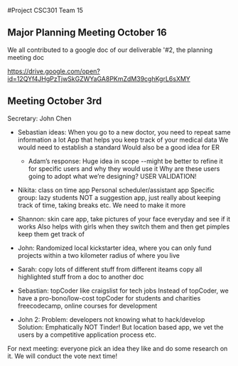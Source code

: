 #Project CSC301 Team 15

## Major Planning Meeting October 16
We all contributed to a google doc of our deliverable '#2, the planning meeting doc

https://drive.google.com/open?id=12QYf4JHgPzTjwSkGZWYaGA8PKmZdM39cghKgrL6sXMY

## Meeting October 3rd 

Secretary: John Chen

+ Sebastian ideas:
When you go to a new doctor, you need to repeat same information a lot
App that helps you keep track of your medical data
We would need to establish a standard
Would also be a good idea for ER 
  - Adam’s response:
Huge idea in scope
--might be better to refine it for specific users and why they would use it
Why are these users going to adopt what we’re designing? USER VALIDATION!
+ Nikita:
class on time app
Personal scheduler/assistant app
Specific group: lazy students
NOT a suggestion app, just really about keeping track of time, taking breaks etc.
We need to make it more 
+ Shannon: skin care app, take pictures of your face everyday and see if it works
Also helps with girls when they switch them and then get pimples keep them get track of

+ John: Randomized local kickstarter idea, where you can only fund projects within a two kilometer radius of where you live

+ Sarah:
copy lots of different stuff from different iteams
copy all highlighted stuff from a doc to another doc

+ Sebastian: topCoder like craigslist for tech jobs
Instead of topCoder, we have a pro-bono/low-cost topCoder for students and charities
freecodecamp, online courses for development

+ John 2: Problem: developers not knowing what to hack/develop
Solution: Emphatically NOT Tinder! 
But location based app, we vet the users by a competitive application process etc.

For next meeting: everyone pick an idea they like and do some research on it. We will conduct the vote next time!
